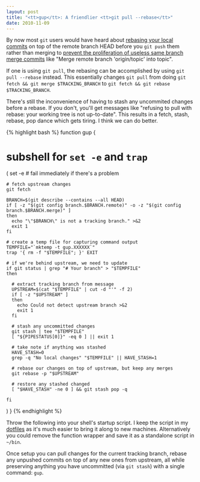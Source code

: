 ```yaml
---
layout: post
title: "<tt>gup</tt>: A friendlier <tt>git pull --rebase</tt>"
date: 2010-11-09
---
```


By now most `git` users would have heard about [rebasing your local commits](http://www.gitready.com/intermediate/2009/01/31/intro-to-rebase.html) on top of the remote branch HEAD before you `git push` them rather than merging to [prevent the proliferation of useless same branch merge commits](http://www.viget.com/extend/only-you-can-prevent-git-merge-commits/) like "Merge remote branch 'origin/topic' into topic".

If one is using `git pull`, the rebasing can be accomplished by using `git pull --rebase` instead. This essentially changes `git pull` from doing `git fetch && git merge $TRACKING_BRANCH` to `git fetch && git rebase $TRACKING_BRANCH`.

There's still the inconvenience of having to stash any uncommited changes before a rebase. If you don't, you'll get messages like "refusing to pull with rebase: your working tree is not up-to-date". This results in a fetch, stash, rebase, pop dance which gets tiring. I think we can do better.

{% highlight bash %}
function gup
{
  # subshell for `set -e` and `trap`
  (
    set -e # fail immediately if there's a problem

    # fetch upstream changes
    git fetch

    BRANCH=$(git describe --contains --all HEAD)
    if [ -z "$(git config branch.$BRANCH.remote)" -o -z "$(git config branch.$BRANCH.merge)" ]
    then
      echo "\"$BRANCH\" is not a tracking branch." >&2
      exit 1
    fi

    # create a temp file for capturing command output
    TEMPFILE="`mktemp -t gup.XXXXXX`"
    trap '{ rm -f "$TEMPFILE"; }' EXIT

    # if we're behind upstream, we need to update
    if git status | grep "# Your branch" > "$TEMPFILE"
    then
  
      # extract tracking branch from message
      UPSTREAM=$(cat "$TEMPFILE" | cut -d "'" -f 2)
      if [ -z "$UPSTREAM" ]
      then
        echo Could not detect upstream branch >&2
        exit 1
      fi
  
      # stash any uncommitted changes
      git stash | tee "$TEMPFILE"
      [ "${PIPESTATUS[0]}" -eq 0 ] || exit 1
  
      # take note if anything was stashed
      HAVE_STASH=0
      grep -q "No local changes" "$TEMPFILE" || HAVE_STASH=1
  
      # rebase our changes on top of upstream, but keep any merges
      git rebase -p "$UPSTREAM"
  
      # restore any stashed changed
      [ "$HAVE_STASH" -ne 0 ] && git stash pop -q
  
    fi

  )
}
{% endhighlight %}

Throw the following into your shell's startup script. I keep the script in my [dotfiles](https://github.com/jasoncodes/dotfiles) as it's much easier to bring it along to new machines. Alternatively you could remove the function wrapper and save it as a standalone script in `~/bin`.

Once setup you can pull changes for the current tracking branch, rebase any unpushed commits on top of any new ones from upstream, all while preserving anything you have uncommitted (via `git stash`) with a single command: `gup`.

